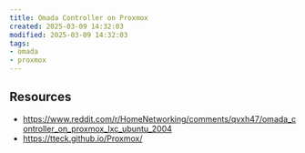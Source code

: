```yaml
---
title: Omada Controller on Proxmox
created: 2025-03-09 14:32:03
modified: 2025-03-09 14:32:03
tags:
- omada
- proxmox
---
```


## Resources

- https://www.reddit.com/r/HomeNetworking/comments/qvxh47/omada_controller_on_proxmox_lxc_ubuntu_2004
- https://tteck.github.io/Proxmox/
